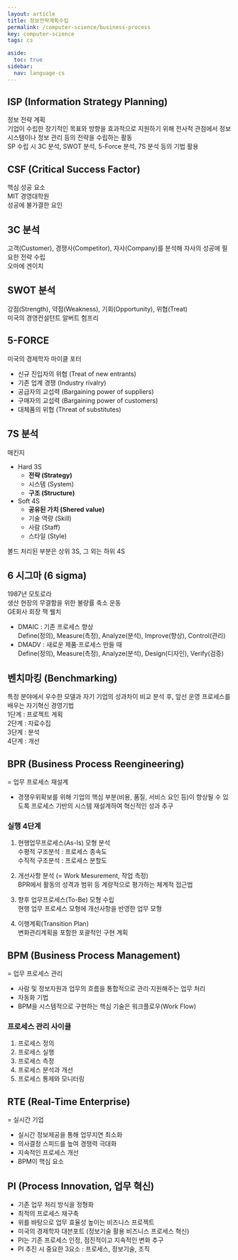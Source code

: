 ```yaml
---
layout: article
title: 정보전략계획수립
permalink: /computer-science/business-process
key: computer-science
tags: cs

aside:
  toc: true
sidebar:
  nav: language-cs
---
```

<!--more-->
## ISP (Information Strategy Planning)  
정보 전략 계획  
기업이 수립한 장기적인 목표와 방향을 효과적으로 지원하기 위해 전사적 관점에서 정보시스템이나 정보 관리 등의 전략을 수립하는 활동  
SP 수립 시 3C 분석, SWOT 분석, 5-Force 분석, 7S 분석 등의 기법 활용  

## CSF (Critical Success Factor)  
핵심 성공 요소  
MIT 경영대학원  
성공에 불가결한 요인  

## 3C 분석  
고객(Customer), 경쟁사(Competitor), 자사(Company)를 분석해 자사의 성공에 필요한 전략 수립  
오마에 겐이치  

## SWOT 분석  
강점(Strength), 약점(Weakness), 기회(Opportunity), 위협(Treat)  
미국의 경영컨설턴트 알버트 험프리  

## 5-FORCE  
미국의 경제학자 마이클 포터  
- 신규 진입자의 위협 (Treat of new entrants)  
- 기존 업계 경쟁 (Industry rivalry)  
- 공급자의 교섭력 (Bargaining power of suppliers)  
- 구매자의 교섭력 (Bargaining power of customers)  
- 대체품의 위협 (Threat of substitutes)  

## 7S 분석  
매킨지  
- Hard 3S
	* __전략 (Strategy)__  
	* 시스템 (System)  
	* __구조 (Structure)__  
- Soft 4S  
	* __공유된 가치 (Shered value)__  
	* 기술 역량 (Skill)  
	* 사람 (Staff)  
	* 스타일 (Style)  

 볼드 처리된 부분은 상위 3S, 그 외는 하위 4S  

## 6 시그마 (6 sigma)  
1987년 모토로라  
생산 현장의 무결함을 위한 불량률 축소 운동  
GE회사 회장 잭 웰치  
- DMAIC : 기존 프로세스 향상  
Define(정의), Measure(측정), Analyze(분석), Improve(향상), Control(관리)  
- DMADV : 새로운 제품·프로세스 만들 때  
Define(정의), Measure(측정), Analyze(분석), Design(디자인), Verify(검증)  

## 벤치마킹 (Benchmarking)  
특정 분야에서 우수한 모델과 자기 기업의 성과차이 비교 분석 후, 앞선 운영 프로세스를 배우는 자기혁신 경영기법  
1단계 : 프로젝트 계획  
2단계 : 자료수집  
3단계 : 분석  
4단계 : 개선  

## BPR (Business Process Reengineering)  
= 업무 프로세스 재설계  
- 경쟁우위확보를 위해 기업의 핵심 부분(비용, 품질, 서비스 요인 등)이 향상될 수 있도록 프로세스 기반의 시스템 재설계하여 혁신적인 성과 추구  

### 실행 4단계  
1. 현행업무프로세스(As-Is) 모형 분석  
수평적 구조분석 : 프로세스 종속도  
수직적 구조분석 : 프로세스 분할도  

2. 개선사항 분석 (= Work Mesurement, 작업 측정)  
BPR에서 활동의 성격과 범위 등 계량적으로 평가하는 체계적 접근법  

3. 향후 업무프로세스(To-Be) 모형 수립  
현행 업무 프로세스 모형에 개선사항을 반영한 업무 모형  

4. 이행계획(Transition Plan)  
변화관리계획을 포함한 포괄적인 구현 계획  

## BPM (Business Process Management)  
= 업무 프로세스 관리  
- 사람 및 정보자원과 업무의 흐름을 통합적으로 관리·지원해주는 업무 처리  
- 자동화 기법  
- BPM을 시스템적으로 구현하는 핵심 기술은 워크플로우(Work Flow)  

### 프로세스 관리 사이클  
1. 프로세스 정의  
2. 프로세스 실행  
3. 프로세스 측정  
4. 프로세스 분석과 개선  
5. 프로세스 통제와 모니터링  

## RTE (Real-Time Enterprise)  
= 실시간 기업  
- 실시간 정보제공을 통해 업무지연 최소화  
- 의사결정 스피드를 높여 경쟁력 극대화  
- 지속적인 프로세스 개선  
- BPM이 핵심 요소  

## PI (Process Innovation, 업무 혁신)  
- 기존 업무 처리 방식을 정형화  
- 최적의 프로세스 재구축  
- 위를 바탕으로 업무 효율성 높이는 비즈니스 프로젝트  
- 미국의 경제학자 대븐포트 (정보기술 활용 비즈니스 프로세스 혁신)  
- PI는 기존 프로세스 인정, 점진적이고 지속적인 변화 추구  
- PI 추진 시 중요한 3요소 : 프로세스, 정보기술, 조직
